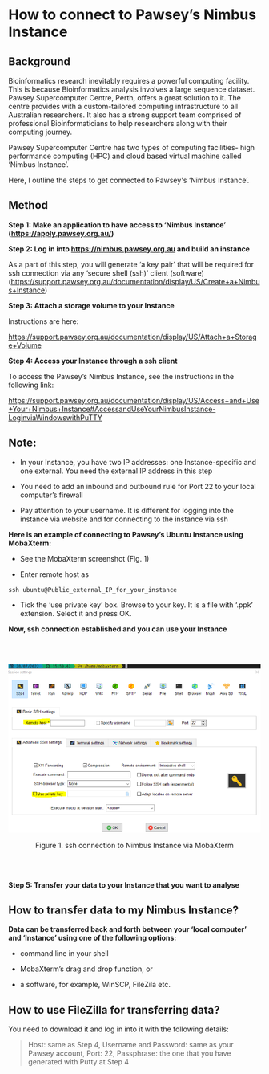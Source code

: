# **How to connect to Pawsey’s Nimbus Instance** <br />


## **Background**


Bioinformatics research inevitably requires a powerful computing facility. This is because Bioinformatics analysis involves a large sequence dataset. Pawsey Supercomputer Centre, Perth, offers a great solution to it. The centre provides with a custom-tailored computing infrastructure to all Australian researchers. It also has a strong support team comprised of professional Bioinformaticians to help researchers along with their computing journey.



Pawsey Supercomputer Centre has two types of computing facilities- high performance computing (HPC) and cloud based virtual machine called ‘Nimbus Instance’. 



Here, I outline the steps to get connected to Pawsey's ‘Nimbus Instance’.



## **Method**


**Step 1: Make an application to have access to ‘Nimbus Instance’ (https://apply.pawsey.org.au/)**


**Step 2: Log in into https://nimbus.pawsey.org.au and build an instance**


As a part of this step, you will generate ‘a key pair’ that will be required for ssh connection via any ‘secure shell (ssh)’ client (software) (https://support.pawsey.org.au/documentation/display/US/Create+a+Nimbus+Instance) 



**Step 3: Attach a storage volume to your Instance**


Instructions are here:


https://support.pawsey.org.au/documentation/display/US/Attach+a+Storage+Volume



**Step 4: Access your Instance through a ssh client**



To access the Pawsey’s Nimbus Instance, see the instructions in the following link:


https://support.pawsey.org.au/documentation/display/US/Access+and+Use+Your+Nimbus+Instance#AccessandUseYourNimbusInstance-LoginviaWindowswithPuTTY


## **Note:**


- In your Instance, you have two IP addresses: one Instance-specific and one external. You need the external IP address in this step


- You need to add an inbound and outbound rule for Port 22 to your local computer’s firewall


- Pay attention to your username. It is different for logging into the instance via website and for connecting to the instance via ssh



**Here is an example of connecting to Pawsey’s Ubuntu Instance using MobaXterm:**



- See the MobaXterm screenshot (Fig. 1)


- Enter remote host as


```
ssh ubuntu@Public_external_IP_for_your_instance
```



- Tick the ‘use private key’ box. Browse to your key. It is a file with ‘.ppk’ extension. Select it and press OK.



**Now, ssh connection established and you can use your Instance**


<br />
<br />
<p align="center">
  <img 
    src="https://github.com/asadprodhan/How_to_connect_to_Pawsey_nimbus_instance/blob/main/MobaXterm_ssh_host_address.PNG"
  >
<p align = "center">
Figure 1. ssh connection to Nimbus Instance via MobaXterm
</p>
<br />
<br />


**Step 5: Transfer your data to your Instance that you want to analyse**


## **How to transfer data to my Nimbus Instance?**



**Data can be transferred back and forth between your ‘local computer’ and ‘Instance’ using one of the following options:**


- command line in your shell


- MobaXterm’s drag and drop function, or


- a software, for example, WinSCP, FileZila etc.


## **How to use FileZilla for transferring data?**



You need to download it and log in into it with the following details:


> Host: same as Step 4, Username and Password: same as your Pawsey account, Port: 22, Passphrase: the one that you have generated with Putty at Step 4




